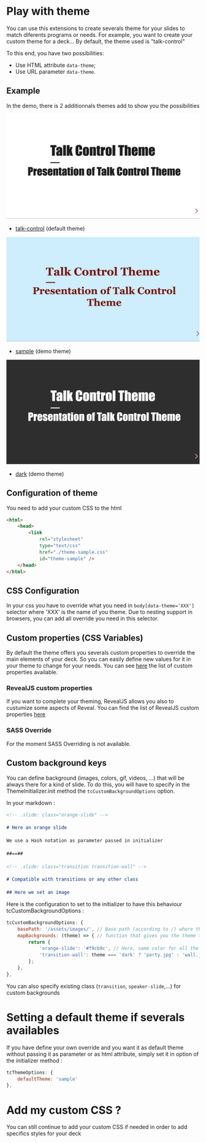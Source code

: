 # Play with theme

You can use this extensions to create severals theme for your slides to match diferents programs or needs. For example, you want to create your custom theme for a deck... By default, the theme used is "talk-control"

To this end, you have two possibilities:

-   Use HTML attribute `data-theme`;
-   Use URL parameter `data-theme`.

## Example

In the demo, there is 2 additionnals themes add to show you the possibilities

![](./imgs/theme-tc.png)

-   [talk-control](https://talk-control-revealjs-extensions.netlify.app) (default theme)

![](./imgs/theme-sample.png)

-   [sample](https://talk-control-revealjs-extensions.netlify.app/?data-theme=sample#/) (demo theme)

![](./imgs/theme-dark.png)

-   [dark](https://talk-control-revealjs-extensions.netlify.app/?data-theme=dark#/) (demo theme)

## Configuration of theme

You need to add your custom CSS to the html

```html
<html>
    <head>
        <link
            rel="stylesheet"
            type="text/css"
            href="./theme-sample.css"
            id="theme-sample" />
    </head>
</html>
```

## CSS Configuration

In your css you have to override what you need in `body[data-theme='XXX']` selector where 'XXX' is the name of you theme. Due to nesting support in browsers, you can add all override you need in this selector.

## Custom properties (CSS Variables)

By default the theme offers you severals custom properties to override the main elements of your deck. So you can easily define new values for it in your theme to change for your needs. You can see [here](../src/scss/theme/talk-control-custom-properties.scss) the list of custom properties available.

### RevealJS custom properties

If you want to complete your theming, RevealJS allows you also to custumize some aspects of Reveal. You can find the list of RevealJS custom properties [here](https://github.com/hakimel/reveal.js/blob/master/css/theme/template/exposer.scss)

### SASS Override

For the moment SASS Overriding is not available.

## Custom background keys

You can define background (images, colors, gif, videos, ...) that will be always there for a kind of slide. To do this, you will have to specify in the ThemeInitializer.init method the `tcCustomBackgroundOptions` option.

In your markdown :

```markdown
<!-- .slide: class="orange-slide" -->

# Here an orange slide

We use a Hash notation as parameter passed in initializer

##==##

<!-- .slide: class="transition transition-wall" -->

# Compatible with transitions or any other class

## Here we set an image
```

Here is the configuration to set to the initializer to have this behaviour
tcCustomBackgroundOptions :

```javascript
tcCustomBackgroundOptions: {
    basePath: '/assets/images/', // Base path (according to /) where the images, videos, gif, will be found
    mapBackgrounds: (theme) => { // function that gives you the theme to do some specifics
        return {
            'orange-slide': '#f9cb9c', // Here, same color for all the slides with 'orange-slide' class
            'transition-wall': theme === 'dark' ? 'party.jpg' : 'wall.jpg', // Here a diferent image according to the theme if 'transition-wall' is set as class
        };
    },
},
```

You can also specify existing class (`transition`, `speaker-slide`,...) for custom backgrounds

# Setting a default theme if severals availables

If you have define your own override and you want it as default theme without passing it as parameter or as html attribute, simply set it in option of the initializer method :

```javascript
tcThemeOptions: {
    defaultTheme: 'sample'
},
```

# Add my custom CSS ?

You can still continue to add your custom CSS if needed in order to add specifics styles for your deck
